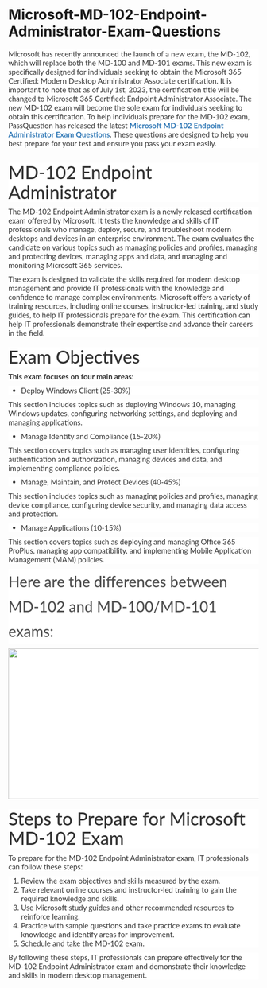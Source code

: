 # Microsoft-MD-102-Endpoint-Administrator-Exam-Questions
<p>
	<span style="font-size:12px;font-weight:normal;"><span style="white-space:normal;">
	<p style="box-sizing:border-box;margin-top:0px;margin-bottom:10px;color:#333333;font-family:Lato;font-size:15px;text-wrap:wrap;background-color:#FFFFFF;">
		Microsoft has recently announced the launch of a new exam, the MD-102, which will replace both the MD-100 and MD-101 exams. This new exam is specifically designed for individuals seeking to obtain the Microsoft 365 Certified: Modern Desktop Administrator Associate certification. It is important to note that as of July 1st, 2023, the certification title will be changed to Microsoft 365 Certified: Endpoint Administrator Associate. The new MD-102 exam will become the sole exam for individuals seeking to obtain this certification. To help individuals prepare for the MD-102 exam, PassQuestion has released the latest&nbsp;<span style="box-sizing:border-box;font-weight:700;"><a href="https://www.passquestion.com/md-102.html" style="box-sizing:border-box;background-color:transparent;color:#337AB7;text-decoration-line:none;">Microsoft MD-102 Endpoint Administrator Exam Questions</a></span>. These questions are designed to help you best prepare for your test and ensure you pass your exam easily.
	</p>
	<p style="box-sizing:border-box;margin-top:0px;margin-bottom:10px;color:#333333;font-family:Lato;font-size:15px;text-wrap:wrap;background-color:#FFFFFF;">
		<img alt="" src="https://www.passquestion.com/uploads/pqcom/images/20230606/97af453ed04fdd1a406c6000585eda35.png" style="box-sizing:border-box;vertical-align:middle;max-width:100%;" />
	</p>
	<h1 style="box-sizing:border-box;margin:20px 0px 10px;font-size:36px;font-family:Lato;font-weight:500;line-height:1.1;color:#333333;text-wrap:wrap;background-color:#FFFFFF;">
		MD-102 Endpoint Administrator
	</h1>
	<p style="box-sizing:border-box;margin-top:0px;margin-bottom:10px;color:#333333;font-family:Lato;font-size:15px;text-wrap:wrap;background-color:#FFFFFF;">
		The MD-102 Endpoint Administrator exam is a newly released certification exam offered by Microsoft. It tests the knowledge and skills of IT professionals who manage, deploy, secure, and troubleshoot modern desktops and devices in an enterprise environment. The exam evaluates the candidate on various topics such as managing policies and profiles, managing and protecting devices, managing apps and data, and managing and monitoring Microsoft 365 services.
	</p>
	<p style="box-sizing:border-box;margin-top:0px;margin-bottom:10px;color:#333333;font-family:Lato;font-size:15px;text-wrap:wrap;background-color:#FFFFFF;">
		The exam is designed to validate the skills required for modern desktop management and provide IT professionals with the knowledge and confidence to manage complex environments. Microsoft offers a variety of training resources, including online courses, instructor-led training, and study guides, to help IT professionals prepare for the exam. This certification can help IT professionals demonstrate their expertise and advance their careers in the field.
	</p>
	<h1 style="box-sizing:border-box;margin:20px 0px 10px;font-size:36px;font-family:Lato;font-weight:500;line-height:1.1;color:#333333;text-wrap:wrap;background-color:#FFFFFF;">
		Exam Objectives
	</h1>
	<p style="box-sizing:border-box;margin-top:0px;margin-bottom:10px;color:#333333;font-family:Lato;font-size:15px;text-wrap:wrap;background-color:#FFFFFF;">
		<span style="box-sizing:border-box;font-weight:700;">This exam focuses on four main areas:</span>
	</p>
	<ul style="box-sizing:border-box;margin-top:0px;margin-bottom:10px;color:#333333;font-family:Lato;font-size:15px;text-wrap:wrap;background-color:#FFFFFF;">
		<li style="box-sizing:border-box;">
			Deploy Windows Client (25-30%)
		</li>
	</ul>
	<p style="box-sizing:border-box;margin-top:0px;margin-bottom:10px;color:#333333;font-family:Lato;font-size:15px;text-wrap:wrap;background-color:#FFFFFF;">
		This section includes topics such as deploying Windows 10, managing Windows updates, configuring networking settings, and deploying and managing applications.
	</p>
	<ul style="box-sizing:border-box;margin-top:0px;margin-bottom:10px;color:#333333;font-family:Lato;font-size:15px;text-wrap:wrap;background-color:#FFFFFF;">
		<li style="box-sizing:border-box;">
			Manage Identity and Compliance (15-20%)
		</li>
	</ul>
	<p style="box-sizing:border-box;margin-top:0px;margin-bottom:10px;color:#333333;font-family:Lato;font-size:15px;text-wrap:wrap;background-color:#FFFFFF;">
		This section covers topics such as managing user identities, configuring authentication and authorization, managing devices and data, and implementing compliance policies.
	</p>
	<ul style="box-sizing:border-box;margin-top:0px;margin-bottom:10px;color:#333333;font-family:Lato;font-size:15px;text-wrap:wrap;background-color:#FFFFFF;">
		<li style="box-sizing:border-box;">
			Manage, Maintain, and Protect Devices (40-45%)
		</li>
	</ul>
	<p style="box-sizing:border-box;margin-top:0px;margin-bottom:10px;color:#333333;font-family:Lato;font-size:15px;text-wrap:wrap;background-color:#FFFFFF;">
		This section includes topics such as managing policies and profiles, managing device compliance, configuring device security, and managing data access and protection.
	</p>
	<ul style="box-sizing:border-box;margin-top:0px;margin-bottom:10px;color:#333333;font-family:Lato;font-size:15px;text-wrap:wrap;background-color:#FFFFFF;">
		<li style="box-sizing:border-box;">
			Manage Applications (10-15%)
		</li>
	</ul>
	<p style="box-sizing:border-box;margin-top:0px;margin-bottom:10px;color:#333333;font-family:Lato;font-size:15px;text-wrap:wrap;background-color:#FFFFFF;">
		This section covers topics such as deploying and managing Office 365 ProPlus, managing app compatibility, and implementing Mobile Application Management (MAM) policies.
	</p>
	<h2 style="box-sizing:border-box;font-family:Lato;font-weight:500;line-height:50px;color:#505050;margin-top:0px;margin-bottom:10px;font-size:30px;text-wrap:wrap;background-color:#FFFFFF;">
		Here are the differences between MD-102 and MD-100/MD-101 exams:
	</h2>
	<p style="box-sizing:border-box;margin-top:0px;margin-bottom:10px;color:#333333;font-family:Lato;font-size:15px;text-wrap:wrap;background-color:#FFFFFF;">
		<img alt="" src="https://www.passquestion.com/uploads/pqcom/images/20230606/4c55da89c3f3109437f91ea28eb6c863.png" style="box-sizing:border-box;vertical-align:middle;max-width:100%;height:303px;width:599px;" />
	</p>
	<h1 style="box-sizing:border-box;margin:20px 0px 10px;font-size:36px;font-family:Lato;font-weight:500;line-height:1.1;color:#333333;text-wrap:wrap;background-color:#FFFFFF;">
		Steps to Prepare for Microsoft MD-102 Exam
	</h1>
	<p style="box-sizing:border-box;margin-top:0px;margin-bottom:10px;color:#333333;font-family:Lato;font-size:15px;text-wrap:wrap;background-color:#FFFFFF;">
		To prepare for the MD-102 Endpoint Administrator exam, IT professionals can follow these steps:
	</p>
	<ol style="box-sizing:border-box;margin-top:0px;margin-bottom:10px;color:#333333;font-family:Lato;font-size:15px;text-wrap:wrap;background-color:#FFFFFF;">
		<li style="box-sizing:border-box;">
			Review the exam objectives and skills measured by the exam.
		</li>
		<li style="box-sizing:border-box;">
			Take relevant online courses and instructor-led training to gain the required knowledge and skills.
		</li>
		<li style="box-sizing:border-box;">
			Use Microsoft study guides and other recommended resources to reinforce learning.
		</li>
		<li style="box-sizing:border-box;">
			Practice with sample questions and take practice exams to evaluate knowledge and identify areas for improvement.
		</li>
		<li style="box-sizing:border-box;">
			Schedule and take the MD-102 exam.
		</li>
	</ol>
	<p style="box-sizing:border-box;margin-top:0px;margin-bottom:10px;color:#333333;font-family:Lato;font-size:15px;text-wrap:wrap;background-color:#FFFFFF;">
		By following these steps, IT professionals can prepare effectively for the MD-102 Endpoint Administrator exam and demonstrate their knowledge and skills in modern desktop management.
	</p>
</span></span>
</p>
<span style="white-space:normal;"></span>
